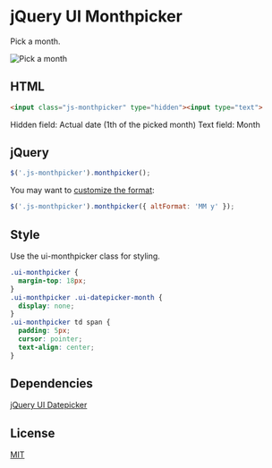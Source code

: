 # jQuery UI Monthpicker

Pick a month.

![Pick a month](https://github.com/tlemens/jquery-ui-monthpicker/blob/master/monthpicker.gif)


## HTML

```html
<input class="js-monthpicker" type="hidden"><input type="text">
```

Hidden field: Actual date (1th of the picked month)
Text field: Month

## jQuery

```js
$('.js-monthpicker').monthpicker();
```

You may want to [customize the format](http://api.jqueryui.com/datepicker/#utility-formatDate):

```js
$('.js-monthpicker').monthpicker({ altFormat: 'MM y' });
```

## Style

Use the ui-monthpicker class for styling.

```css
.ui-monthpicker {
  margin-top: 18px;
}
.ui-monthpicker .ui-datepicker-month {
  display: none;
}
.ui-monthpicker td span {
  padding: 5px;
  cursor: pointer;
  text-align: center;
}
```
## Dependencies

[jQuery UI Datepicker](https://github.com/jquery/jquery-ui)

## License

[MIT](http://clemenst.mit-license.org)
